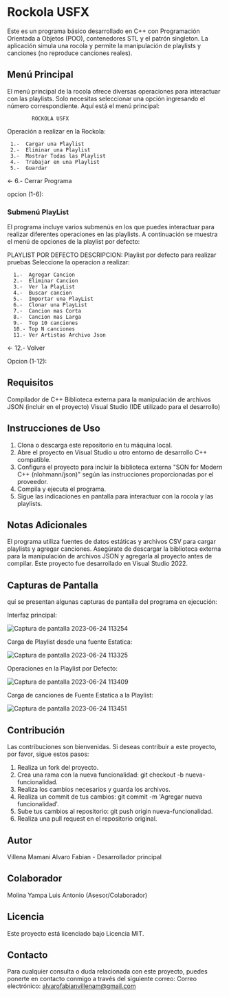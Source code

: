 # Rockola USFX

Este es un programa básico desarrollado en C++ con Programación Orientada a Objetos (POO), contenedores STL y el patrón singleton. La aplicación simula una rocola y permite la manipulación de playlists y canciones (no reproduce canciones reales).

## Menú Principal
El menú principal de la rocola ofrece diversas operaciones para interactuar con las playlists. Solo necesitas seleccionar una opción ingresando el número correspondiente. Aquí está el menú principal:

            ROCKOLA USFX
                                            
 Operación a realizar en la Rockola:        
                                            
     1.-  Cargar una Playlist               
     2.-  Eliminar una Playlist             
     3.-  Mostrar Todas las Playlist        
     4.-  Trabajar en una Playlist          
     5.-  Guardar                           
                                            
  <- 6.-  Cerrar Programa                   


opcion (1-6):


### Submenú PlayList 
El programa incluye varios submenús en los que puedes interactuar para realizar diferentes operaciones en las playlists. A continuación se muestra el menú de opciones de la playlist por defecto:

PLAYLIST POR DEFECTO
DESCRIPCION: Playlist por defecto para realizar pruebas
Seleccione la operacion a realizar:

      1.-  Agregar Cancion
      2.-  Eliminar Cancion
      3.-  Ver la PlayList
      4.-  Buscar cancion
      5.-  Importar una PlayList
      6.-  Clonar una PlayList
      7.-  Cancion mas Corta
      8.-  Cancion mas Larga
      9.-  Top 10 canciones
      10.- Top N canciones
      11.- Ver Artistas Archivo Json

   <- 12.- Volver

Opcion (1-12):

## Requisitos
Compilador de C++
Biblioteca externa para la manipulación de archivos JSON (incluir en el proyecto)
Visual Studio (IDE utilizado para el desarrollo)

## Instrucciones de Uso
1. Clona o descarga este repositorio en tu máquina local.
2. Abre el proyecto en Visual Studio u otro entorno de desarrollo C++ compatible.
3. Configura el proyecto para incluir la biblioteca externa "SON for Modern C++ (nlohmann/json)" según las instrucciones proporcionadas por el proveedor.
4. Compila y ejecuta el programa.
5. Sigue las indicaciones en pantalla para interactuar con la rocola y las playlists.

## Notas Adicionales
El programa utiliza fuentes de datos estáticas y archivos CSV para cargar playlists y agregar canciones.
Asegúrate de descargar la biblioteca externa para la manipulación de archivos JSON y agregarla al proyecto antes de compilar.
Este proyecto fue desarrollado en Visual Studio 2022.

## Capturas de Pantalla
quí se presentan algunas capturas de pantalla del programa en ejecución:

Interfaz principal:

![Captura de pantalla 2023-06-24 113254](https://github.com/AlvaroFab28/Rocola/assets/74251083/7d1c61d0-c0c0-442a-b8f2-00e2f00ab4ac)

Carga de Playlist desde una fuente Estatica:

![Captura de pantalla 2023-06-24 113325](https://github.com/AlvaroFab28/Rocola/assets/74251083/1fa760c7-7a1b-4523-a9a7-203bec14acd9)

Operaciones en la Playlist por Defecto:

![Captura de pantalla 2023-06-24 113409](https://github.com/AlvaroFab28/Rocola/assets/74251083/22c810ab-456d-45f9-8a1d-1e078c317f88)

Carga de canciones de Fuente Estatica a la Playlist:

![Captura de pantalla 2023-06-24 113451](https://github.com/AlvaroFab28/Rocola/assets/74251083/fa71c0cd-e4c5-4b40-8fd5-e079b55edba2)

## Contribución
Las contribuciones son bienvenidas. Si deseas contribuir a este proyecto, por favor, sigue estos pasos:

1. Realiza un fork del proyecto.
2. Crea una rama con la nueva funcionalidad: git checkout -b nueva-funcionalidad.
3. Realiza los cambios necesarios y guarda los archivos.
4. Realiza un commit de tus cambios: git commit -m 'Agregar nueva funcionalidad'.
5. Sube tus cambios al repositorio: git push origin nueva-funcionalidad.
6. Realiza una pull request en el repositorio original.

## Autor
Villena Mamani Alvaro Fabian - Desarrollador principal

## Colaborador
Molina Yampa Luis Antonio (Asesor/Colaborador)

## Licencia
Este proyecto está licenciado bajo Licencia MIT.

## Contacto
Para cualquier consulta o duda relacionada con este proyecto, puedes ponerte en contacto conmigo a través del siguiente correo:
Correo electrónico: alvarofabianvillenam@gmail.com
